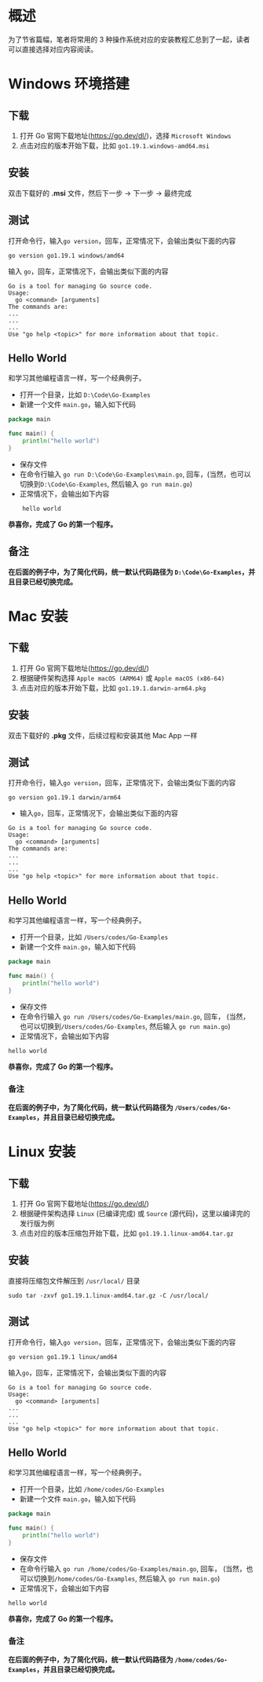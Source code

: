 # 概述

为了节省篇幅，笔者将常用的 3 种操作系统对应的安装教程汇总到了一起，读者可以直接选择对应内容阅读。

# Windows 环境搭建

## 下载
1. 打开 Go 官网下载地址(https://go.dev/dl/)，选择 `Microsoft Windows`
2. 点击对应的版本开始下载，比如 `go1.19.1.windows-amd64.msi`

## 安装

双击下载好的 **.msi** 文件，然后下一步 -> 下一步 -> 最终完成

## 测试

打开命令行，输入`go version`，回车，正常情况下，会输出类似下面的内容

```shell
go version go1.19.1 windows/amd64
```

输入 `go`，回车，正常情况下，会输出类似下面的内容

```shell
Go is a tool for managing Go source code.
Usage:
  go <command> [arguments]
The commands are:  
...
...
...
Use "go help <topic>" for more information about that topic.
```

## Hello World
    
和学习其他编程语言一样，写一个经典例子。

- 打开一个目录，比如 `D:\Code\Go-Examples`
- 新建一个文件 `main.go`，输入如下代码
    
```go
package main

func main() {
    println("hello world")
}
```

- 保存文件 
- 在命令行输入 `go run D:\Code\Go-Examples\main.go`, 回车，(当然，也可以切换到`D:\Code\Go-Examples`, 然后输入 `go run main.go`)
- 正常情况下，会输出如下内容

```shell
    hello world
```

**恭喜你，完成了 Go 的第一个程序。**

## 备注
**在后面的例子中，为了简化代码，统一默认代码路径为 `D:\Code\Go-Examples`，并且目录已经切换完成。**

# Mac 安装

## 下载
1. 打开 Go 官网下载地址(https://go.dev/dl/)
2. 根据硬件架构选择 `Apple macOS (ARM64)` 或 `Apple macOS (x86-64)`
3. 点击对应的版本开始下载，比如 `go1.19.1.darwin-arm64.pkg`

## 安装

双击下载好的 **.pkg** 文件，后续过程和安装其他 Mac App 一样

## 测试
 
打开命令行，输入`go version`，回车，正常情况下，会输出类似下面的内容

```shell
go version go1.19.1 darwin/arm64
```
   
- 输入`go`，回车，正常情况下，会输出类似下面的内容

```shell
Go is a tool for managing Go source code.
Usage:
  go <command> [arguments]
The commands are:
...
...
...
Use "go help <topic>" for more information about that topic.
```

## Hello World

和学习其他编程语言一样，写一个经典例子。

- 打开一个目录，比如 `/Users/codes/Go-Examples`
- 新建一个文件 `main.go`，输入如下代码

```go
package main

func main() {
    println("hello world")
}
```

- 保存文件 
- 在命令行输入 `go run /Users/codes/Go-Examples/main.go`, 回车，
   (当然，也可以切换到`/Users/codes/Go-Examples`, 然后输入 `go run main.go`)
- 正常情况下，会输出如下内容

```shell
hello world
```

**恭喜你，完成了 Go 的第一个程序。**

### 备注

**在后面的例子中，为了简化代码，统一默认代码路径为 `/Users/codes/Go-Examples`，并且目录已经切换完成。**

# Linux 安装

## 下载
1. 打开 Go 官网下载地址(https://go.dev/dl/)
2. 根据硬件架构选择 `Linux` (已编译完成) 或 `Source` (源代码)，这里以编译完的发行版为例
3. 点击对应的版本压缩包开始下载，比如 `go1.19.1.linux-amd64.tar.gz`

## 安装

直接将压缩包文件解压到 `/usr/local/` 目录

```shell
sudo tar -zxvf go1.19.1.linux-amd64.tar.gz -C /usr/local/
```

## 测试

打开命令行，输入`go version`，回车，正常情况下，会输出类似下面的内容
   
```shell
go version go1.19.1 linux/amd64
```
   
输入`go`，回车，正常情况下，会输出类似下面的内容

```shell
Go is a tool for managing Go source code.
Usage:
  go <command> [arguments]  
...
...
...
Use "go help <topic>" for more information about that topic.
```

## Hello World

和学习其他编程语言一样，写一个经典例子。

- 打开一个目录，比如 `/home/codes/Go-Examples`
- 新建一个文件 `main.go`，输入如下代码
    
```go
package main

func main() {
    println("hello world")
}
```
   
- 保存文件 
- 在命令行输入 `go run /home/codes/Go-Examples/main.go`, 回车，
(当然，也可以切换到`/home/codes/Go-Examples`, 然后输入 `go run main.go`)
- 正常情况下，会输出如下内容

```shell
hello world
```

**恭喜你，完成了 Go 的第一个程序。**

### 备注
**在后面的例子中，为了简化代码，统一默认代码路径为 `/home/codes/Go-Examples`，并且目录已经切换完成。**
